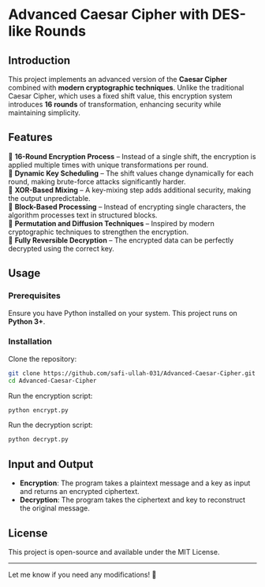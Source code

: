 # **Advanced Caesar Cipher with DES-like Rounds**  

## **Introduction**  
This project implements an advanced version of the **Caesar Cipher** combined with **modern cryptographic techniques**. Unlike the traditional Caesar Cipher, which uses a fixed shift value, this encryption system introduces **16 rounds** of transformation, enhancing security while maintaining simplicity.  

## **Features**  
🔹 **16-Round Encryption Process** – Instead of a single shift, the encryption is applied multiple times with unique transformations per round.  
🔹 **Dynamic Key Scheduling** – The shift values change dynamically for each round, making brute-force attacks significantly harder.  
🔹 **XOR-Based Mixing** – A key-mixing step adds additional security, making the output unpredictable.  
🔹 **Block-Based Processing** – Instead of encrypting single characters, the algorithm processes text in structured blocks.  
🔹 **Permutation and Diffusion Techniques** – Inspired by modern cryptographic techniques to strengthen the encryption.  
🔹 **Fully Reversible Decryption** – The encrypted data can be perfectly decrypted using the correct key.  

## **Usage**  
### **Prerequisites**  
Ensure you have Python installed on your system. This project runs on **Python 3+**.  

### **Installation**  
Clone the repository:  
```bash
git clone https://github.com/safi-ullah-031/Advanced-Caesar-Cipher.git  
cd Advanced-Caesar-Cipher
```
Run the encryption script:  
```bash
python encrypt.py
```
Run the decryption script:  
```bash
python decrypt.py
```

## **Input and Output**  
- **Encryption**: The program takes a plaintext message and a key as input and returns an encrypted ciphertext.  
- **Decryption**: The program takes the ciphertext and key to reconstruct the original message.  

## **License**  
This project is open-source and available under the MIT License.  

---

Let me know if you need any modifications! 🚀